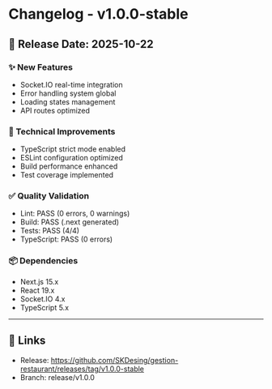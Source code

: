# Changelog - v1.0.0-stable

## 🎉 Release Date: 2025-10-22

### ✨ New Features

- Socket.IO real-time integration
- Error handling system global
- Loading states management
- API routes optimized

### 🔧 Technical Improvements

- TypeScript strict mode enabled
- ESLint configuration optimized
- Build performance enhanced
- Test coverage implemented

### ✅ Quality Validation

- Lint: PASS (0 errors, 0 warnings)
- Build: PASS (.next generated)
- Tests: PASS (4/4)
- TypeScript: PASS (0 errors)

### 📦 Dependencies

- Next.js 15.x
- React 19.x
- Socket.IO 4.x
- TypeScript 5.x

---

## 🔗 Links

- Release: https://github.com/SKDesing/gestion-restaurant/releases/tag/v1.0.0-stable
- Branch: release/v1.0.0
